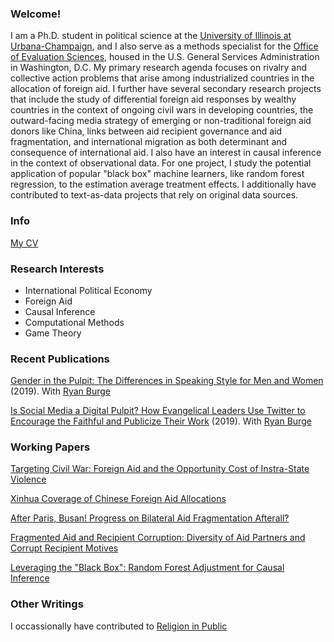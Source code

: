 ### Welcome!
I am a Ph.D. student in political science at the [University of Illinois at Urbana-Champaign](https://pol.illinois.edu/), and I also serve as a methods specialist for the [Office of Evaluation Sciences](https://oes.gsa.gov/), housed in the U.S. General Services Administration in Washington, D.C. My primary research agenda focuses on rivalry and collective action problems that arise among industrialized countries in the allocation of foreign aid. I further have several secondary research projects that include the study of differential foreign aid responses by wealthy countries in the context of ongoing civil wars in developing countries, the outward-facing media strategy of emerging or non-traditional foreign aid donors like China, links between aid recipient governance and aid fragmentation, and international migration as both determinant and consequence of international aid. I also have an interest in causal inference in the context of observational data. For one project, I study the potential application of popular "black box" machine learners, like random forest regression, to the estimation average treatment effects. I additionally have contributed to text-as-data projects that rely on original data sources.

### Info
<a href="{{ site.data.social-media.email.href }}{{ site.data.social-media.email.id }}" title="Email me"><i class = "fa-envelope-square"></i></a>

[My CV](https://pol.illinois.edu/sites/default/files/cv/CV_2.pdf)

### Research Interests

  - International Political Economy
  - Foreign Aid
  - Causal Inference
  - Computational Methods
  - Game Theory

### Recent Publications
[Gender in the Pulpit: The Differences in Speaking Style for Men and Women](http://ryanburge.net/wp-content/uploads/2019/06/JCR_Burge_Williams.pdf) (2019). With [Ryan Burge](http://ryanburge.net/)

[Is Social Media a Digital Pulpit? How Evangelical Leaders Use Twitter to Encourage the Faithful and Publicize Their Work](https://brill.com/view/journals/rmdc/8/3/article-p309_309.xml) (2019). With [Ryan Burge](http://ryanburge.net/)

### Working Papers
[Targeting Civil War: Foreign Aid and the Opportunity Cost of Instra-State Violence](https://github.com/milesdwilliams15/Foreign-Aid-and-Civil-War/blob/master/manuscript_draft.pdf)

[Xinhua Coverage of Chinese Foreign Aid Allocations](https://github.com/milesdwilliams15/Xinhwuan-News-Coverage-and-Chinese-Aid-Allocation/blob/master/draft1.pdf)

[After Paris, Busan! Progress on Bilateral Aid Fragmentation Afterall?](https://github.com/milesdwilliams15/Coordination-of-Aid-Flows-and-Aid-Fragmentation/blob/master/Final_Paper.pdf)

[Fragmented Aid and Recipient Corruption: Diversity of Aid Partners and Corrupt Recipient Motives](https://github.com/milesdwilliams15/Fragmented-Aid-and-Recipient-Corruption/blob/master/Corruption_and_Foreign_Aid_Final_Paper.pdf)

[Leveraging the "Black Box": Random Forest Adjustment for Causal Inference](https://github.com/milesdwilliams15/Leveraging-the-Black-Box/blob/master/draft1.pdf)

### Other Writings
I occassionally have contributed to [Religion in Public](https://religioninpublic.blog/)
